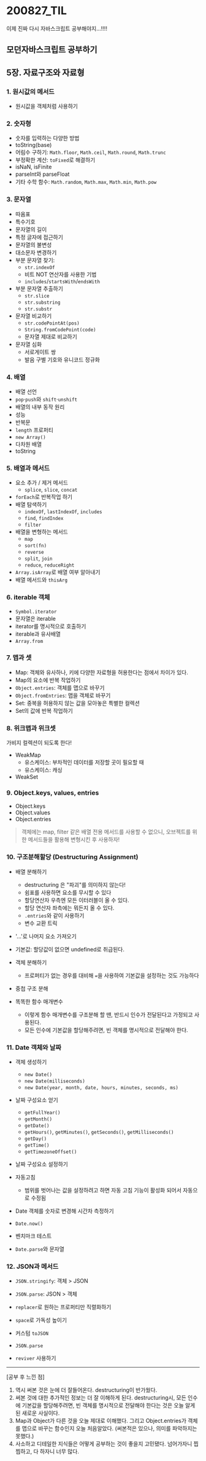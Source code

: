 200827_TIL
===

이제 진짜 다시 자바스크립트 공부해야지...!!!!

모던자바스크립트 공부하기
---

## 5장. 자료구조와 자료형

### 1. 원시값의 메서드
* 원시값을 객체처럼 사용하기

### 2. 숫자형
* 숫자를 입력하는 다양한 방법
* toString(base)
* 어림수 구하기: `Math.floor`, `Math.ceil`, `Math.round`, `Math.trunc`
* 부정확한 계산: `toFixed`로 해결하기
* isNaN, isFinite
* parseInt와 parseFloat
* 기타 수학 함수: `Math.random`, `Math.max`, `Math.min`, `Math.pow`

### 3. 문자열
* 따옴표
* 특수기호
* 문자열의 길이
* 특정 글자에 접근하기
* 문자열의 불변성
* 대소문자 변경하기
* 부분 문자열 찾기: 
    * `str.indexOf`
    * 비트 NOT 연산자를 사용한 기법
    * `includes`/`startsWith`/`endsWith`
* 부분 문자열 추출하기
    * `str.slice`
    * `str.substring`
    * `str.substr`
* 문자열 비교하기
    * `str.codePointAt(pos)`
    * `String.fromCodePoint(code)`
    * 문자열 제대로 비교하기
* 문자열 심화
    * 서로게이트 쌍
    * 발음 구별 기호와 유니코드 정규화

### 4. 배열
* 배열 선언
* `pop`·`push`와 `shift`·`unshift`
* 배열의 내부 동작 원리
* 성능
* 반복문
* `length` 프로퍼티
* `new Array()`
* 다차원 배열
* toString

### 5. 배열과 메서드
* 요소 추가 / 제거 메서드
    * `splice`, `slice`, `concat`
* `forEach`로 반복작업 하기
* 배열 탐색하기
    * `indexOf`, `lastIndexOf`, `includes`
    * `find`, `findIndex`
    * `filter`
* 배열을 변형하는 메서드
    * `map`
    * `sort(fn)`
    * `reverse`
    * `split`, `join`
    * `reduce`, `reduceRight`
* `Array.isArray`로 배열 여부 알아내기
* 배열 메서드와 `thisArg`

### 6. iterable 객체
* `Symbol.iterator`
* 문자열은 iterable
* iterator를 명시적으로 호출하기
* iterable과 유사배열
* `Array.from`

### 7. 맵과 셋
* Map: 객체와 유사하나, 키에 다양한 자료형을 허용한다는 점에서 차이가 있다.
* Map의 요소에 반복 작업하기
* `Object.entries`: 객체를 맵으로 바꾸기
* `Object.fromEntries`: 맵을 객체로 바꾸기
* Set: 중복을 허용하지 않는 값을 모아놓은 특별한 컬렉션
* Set의 값에 반복 작업하기

### 8. 위크맵과 위크셋
가비지 컬렉션이 되도록 한다!
* WeakMap
    * 유스케이스: 부차적인 데이터를 저장할 곳이 필요할 때
    * 유스케이스: 캐싱 
* WeakSet

### 9. Object.keys, values, entries

* Object.keys
* Object.values
* Object.entries

> 객체에는 map, filter 같은 배열 전용 메서드를 사용할 수 없으니, 오브젝트를 위한 메서드들을 활용해 변형시킨 후 사용하자!


### 10. 구조분해할당 (Destructuring Assignment)

* 배열 분해하기
    * destructuring 은 "파괴"를 의미하지 않는다!
    * 쉼표를 사용하면 요소를 무시할 수 있다
    * 할당연산자 우측엔 모든 이터러블이 올 수 있다.
    * 할당 연산자 좌측에는 뭐든지 올 수 있다. 
    * `.entries`와 같이 사용하기
    * 변수 교환 트릭
* '...'로 나머지 요소 가져오기
* 기본값: 할당값이 없으면 undefined로 취급된다.

* 객체 분해하기
    * 프로퍼티가 없는 경우를 대비해 `=`을 사용하여 기본값을 설정하는 것도 가능하다
* 중첩 구조 분해
* 똑똑한 함수 매개변수 
    * 이렇게 함수 매개변수를 구조분해 할 땐, 반드시 인수가 전달된다고 가정되고 사용된다.
    * 모든 인수에 기본값을 할당해주려면, 빈 객체를 명시적으로 전달해야 한다.

### 11. Date 객체와 날짜
* 객체 생성하기
    * `new Date()`
    * `new Date(milliseconds)`
    * `new Date(year, month, date, hours, minutes, seconds, ms)`

* 날짜 구성요소 얻기
    * `getFullYear()`
    * `getMonth()`
    * `getDate()`
    * `getHours()`, `getMinutes()`, `getSeconds()`, `getMilliseconds()`
    * `getDay()`
    * `getTime()`
    * `getTimezoneOffset()`

* 날짜 구성요소 설정하기

* 자동고침
    * 범위를 벗어나는 값을 설정하려고 하면 자동 고침 기능이 활성화 되어서 자동으로 수정됨

* Date 객체를 숫자로 변경해 시간차 측정하기
* `Date.now()`
* 벤치마크 테스트
* `Date.parse`와 문자열

### 12. JSON과 메서드
* `JSON.stringify`: 객체 > JSON
* `JSON.parse`: JSON > 객체

* `replacer`로 원하는 프로퍼티만 직렬화하기
* `space`로 가독성 높이기
* 커스텀 `toJSON`
* `JSON.parse`
* `reviver` 사용하기

---
[공부 후 느낀 점]

1. 역시 써본 것은 눈에 더 잘들어온다. destructuring이 반가웠다.
2. 써본 것에 대한 추가적인 정보는 더 잘 이해하게 된다. destructuring시, 모든 인수에 기본값을 할당해주려면, 빈 객체를 명시적으로 전달해야 한다는 것은 오늘 알게 된 새로운 사실이다.
3. Map과 Object가 다른 것을 오늘 제대로 이해했다. 그리고 Object.entries가 객체를 맵으로 바꾸는 함수인지 오늘 처음알았다. (써본적은 있으나, 의미를 파악하지는 못했다.)
4. 사소하고 디테일한 지식들은 어떻게 공부하는 것이 좋을지 고민됐다. 넘어가자니 찝찝하고, 다 하자니 너무 많다.

